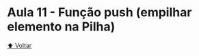 # Aula 11 - Função push (empilhar elemento na Pilha)

[:arrow_up: Voltar](https://github.com/Geofisicando/C-orientado-a-testes#%C3%ADndice)
